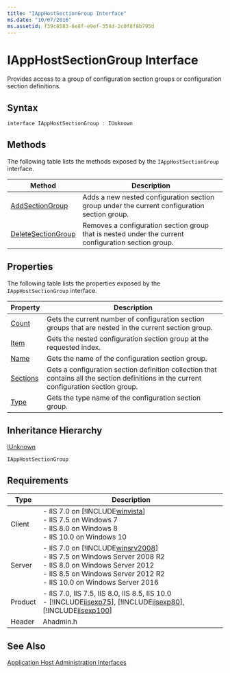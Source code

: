 ```yaml
---
title: "IAppHostSectionGroup Interface"
ms.date: "10/07/2016"
ms.assetid: f39c8583-6e8f-e9ef-354d-2c0f8f8b795d
---
```

# IAppHostSectionGroup Interface
Provides access to a group of configuration section groups or configuration section definitions.  
  
## Syntax  
  
```cpp  
interface IAppHostSectionGroup : IUnknown  
```  
  
## Methods  
 The following table lists the methods exposed by the `IAppHostSectionGroup` interface.  
  
|Method|Description|  
|------------|-----------------|  
|[AddSectionGroup](../../web-development-reference/native-code-api-reference/iapphostsectiongroup-addsectiongroup-method.md)|Adds a new nested configuration section group under the current configuration section group.|  
|[DeleteSectionGroup](../../web-development-reference/native-code-api-reference/iapphostsectiongroup-deletesectiongroup-method.md)|Removes a configuration section group that is nested under the current configuration section group.|  
  
## Properties  
 The following table lists the properties exposed by the `IAppHostSectionGroup` interface.  
  
|Property|Description|  
|--------------|-----------------|  
|[Count](../../web-development-reference/native-code-api-reference/iapphostsectiongroup-count-property.md)|Gets the current number of configuration section groups that are nested in the current section group.|  
|[Item](../../web-development-reference/native-code-api-reference/iapphostsectiongroup-item-property.md)|Gets the nested configuration section group at the requested index.|  
|[Name](../../web-development-reference/native-code-api-reference/iapphostsectiongroup-name-property.md)|Gets the name of the configuration section group.|  
|[Sections](../../web-development-reference/native-code-api-reference/iapphostsectiongroup-sections-property.md)|Gets a configuration section definition collection that contains all the section definitions in the current configuration section group.|  
|[Type](../../web-development-reference/native-code-api-reference/iapphostsectiongroup-type-property.md)|Gets the type name of the configuration section group.|  
  
## Inheritance Hierarchy  
 [IUnknown](/windows/win32/api/unknwn/nn-unknwn-iunknown)  
  
 `IAppHostSectionGroup`  
  
## Requirements  
  
|Type|Description|  
|----------|-----------------|  
|Client|-   IIS 7.0 on [!INCLUDE[winvista](../../wmi-provider/includes/winvista-md.md)]<br />-   IIS 7.5 on Windows 7<br />-   IIS 8.0 on Windows 8<br />-   IIS 10.0 on Windows 10|  
|Server|-   IIS 7.0 on [!INCLUDE[winsrv2008](../../wmi-provider/includes/winsrv2008-md.md)]<br />-   IIS 7.5 on Windows Server 2008 R2<br />-   IIS 8.0 on Windows Server 2012<br />-   IIS 8.5 on Windows Server 2012 R2<br />-   IIS 10.0 on Windows Server 2016|  
|Product|-   IIS 7.0, IIS 7.5, IIS 8.0, IIS 8.5, IIS 10.0<br />-   [!INCLUDE[iisexp75](../../web-development-reference/native-code-api-reference/includes/iisexp75-md.md)], [!INCLUDE[iisexp80](../../web-development-reference/native-code-api-reference/includes/iisexp80-md.md)], [!INCLUDE[iisexp100](../../web-development-reference/native-code-api-reference/includes/iisexp100-md.md)]|  
|Header|Ahadmin.h|  
  
## See Also  
 [Application Host Administration Interfaces](../../web-development-reference/native-code-api-reference/application-host-administration-interfaces.md)
